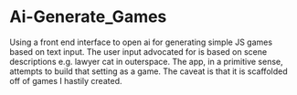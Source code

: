 # Ai-Generate_Games
Using a front end interface to open ai for generating simple JS games based on text input. The user input advocated for is based on scene descriptions e.g. lawyer cat in outerspace. The app, in a primitive sense, attempts to build that setting as a game. The caveat is that it is scaffolded off of games I hastily created.
